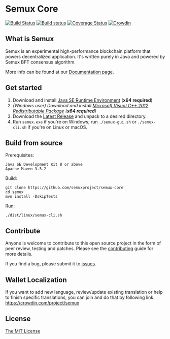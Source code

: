 # Semux Core

[![Build Status](https://travis-ci.org/semuxproject/semux-core.svg?branch=develop)](https://travis-ci.org/semuxproject/semux-core)
[![Build status](https://ci.appveyor.com/api/projects/status/dkeif4luqj7fymi7?svg=true)](https://ci.appveyor.com/project/semuxproject/semux-core)
[![Coverage Status](https://coveralls.io/repos/github/semuxproject/semux-core/badge.svg?branch=master)](https://coveralls.io/github/semuxproject/semux-core?branch=master)
[![Crowdin](https://d322cqt584bo4o.cloudfront.net/semux/localized.svg)](https://crowdin.com/project/semux)

## What is Semux

Semux is an experimental high-performance blockchain platform that powers decentralized application. It's written purely in Java and powered by Semux BFT consensus algorithm.

More info can be found at our [Documentation page](./docs/README.md).


## Get started

1. Download and install [Java SE Runtime Environment](http://www.oracle.com/technetwork/java/javase/downloads/index.html) (**x64 required**)
2. *(Windows user) Download and install [Microsoft Visual C++ 2012 Redistributable Package](https://www.microsoft.com/en-us/download/details.aspx?id=30679)  (**x64 required**)*
3. Download the [Latest Release](https://github.com/semuxproject/semux-core/releases) and unpack to a desired directory.
4. Run ``semux.exe`` if you're on Windows; run ``./semux-gui.sh`` or ``./semux-cli.sh`` if you're on Linux or macOS.


## Build from source

Prerequisites:
```
Java SE Development Kit 8 or above
Apache Maven 3.5.2
```

Build:
```
git clone https://github.com/semuxproject/semux-core
cd semux
mvn install -DskipTests
```

Run:
```
./dist/linux/semux-cli.sh
```

## Contribute

Anyone is welcome to contribute to this open source project in the form of peer review, testing and patches. Please see the [contributing](./.github/contributing.md) guide for more details.

If you find a bug, please submit it to [issues](https://github.com/semuxproject/semux-core/issues).


## Wallet Localization

If you want to add new language, review/update existing translation or help to finish specific translations, you can join and do that by following link:
https://crowdin.com/project/semux


## License

[The MIT License](./LICENSE)
